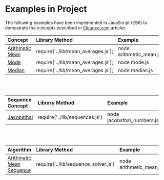 # Examples in Project

The following examples have been implemented in JavaScript (ES6) to demostrate the concepts described in [Clounce.com](https://www.clounce.com/) articles

| Concept | Library Method | Example |
|:---------|:----------------|:---------|
| [Arithmetic Mean](http://www.clounce.com/mathematics/arithmetic_mean) | require('../lib/mean_averages.js'); | node arithmetic_mean.js |
| [Mode](http://www.clounce.com/mathematics/mode) | require('../lib/mean_averages.js'); | node mode.js |
| [Median](http://www.clounce.com/mathematics/median) | require('../lib/mean_averages.js'); | node median.js |
<br/><br/>

| Sequence Concept | Library Method | Example |
|:---------|:----------------|:---------|
| [Jacobsthal](https://www.clounce.com/mathematics/jacobsthal-number-sequence) |  require('../lib/sequences.js') | node jacobsthal_numbers.js |
<br/><br/>

| Algorithm | Library Method | Example |
|:---------|:----------------|:---------|
| [Arithmetic Mean Sequence](http://www.clounce.com/mathematics/algorithm/arithmetic-mean-sequence) |  require('../lib/sequence_solver.js') | node arithmetic_mean_sequence.js |